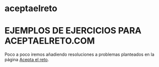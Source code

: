 # aceptaelreto
<h1>EJEMPLOS DE EJERCICIOS PARA ACEPTAELRETO.COM</h1>

Poco a poco iremos añadiendo resoluciones a problemas planteados en la página <a href="http://www.aceptaelreto.com">Acepta el reto</a>.
